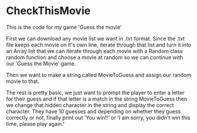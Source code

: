 # CheckThisMovie
This is the code for my game 'Guess the movie'


First we can download any movie list we want in .txt format.
Since the .txt file keeps each movie on it's own line,
iterate through that list and turn it into an Array list that we can iterate through each movie with a 
Random class random function and choose a movie at random so we can continue with our 'Guess the Movie' game.

Then we want to make a string called MovieToGuess and assign our random movie to that.

The rest is pretty basic, we just want to prompt the player to enter a letter for their guess and if that letter is a match in the string MovieToGuess then we 
change that hidden character in the string and display the correct character. They have 10 guesses and depending on whether they guess correctly or not, finally 
print out 'You win!!' or 'I am sorry, you didn't win this time, please play again.'
